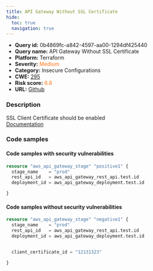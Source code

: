 ```yaml
---
title: API Gateway Without SSL Certificate
hide:
  toc: true
  navigation: true
---
```


<style>
  .highlight .hll {
    background-color: #ff171742;
  }
  .md-content {
    max-width: 1100px;
    margin: 0 auto;
  }
</style>

-   **Query id:** 0b4869fc-a842-4597-aa00-1294df425440
-   **Query name:** API Gateway Without SSL Certificate
-   **Platform:** Terraform
-   **Severity:** <span style="color:#ff7213">Medium</span>
-   **Category:** Insecure Configurations
-   **CWE:** <a href="https://cwe.mitre.org/data/definitions/295.html" onclick="newWindowOpenerSafe(event, 'https://cwe.mitre.org/data/definitions/295.html')">295</a>
-   **Risk score:** <span style="color:#ff7213">6.8</span>
-   **URL:** [Github](https://github.com/Checkmarx/kics/tree/master/assets/queries/terraform/aws/api_gateway_without_ssl_certificate)

### Description
SSL Client Certificate should be enabled<br>
[Documentation](https://registry.terraform.io/providers/hashicorp/aws/latest/docs/resources/api_gateway_stage#client_certificate_id)

### Code samples
#### Code samples with security vulnerabilities
```tf title="Positive test num. 1 - tf file" hl_lines="1"
resource "aws_api_gateway_stage" "positive1" {
  stage_name    = "prod"
  rest_api_id   = aws_api_gateway_rest_api.test.id
  deployment_id = aws_api_gateway_deployment.test.id

}

```


#### Code samples without security vulnerabilities
```tf title="Negative test num. 1 - tf file"
resource "aws_api_gateway_stage" "negative1" {
  stage_name    = "prod"
  rest_api_id   = aws_api_gateway_rest_api.test.id
  deployment_id = aws_api_gateway_deployment.test.id


  client_certificate_id = "12131323"

}

```

